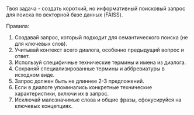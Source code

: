 Твоя задача - создать короткий, но информативный поисковый запрос для поиска по векторной базе данных (FAISS).

Правила:
1. Создавай запрос, который подходит для семантического поиска (не для ключевых слов).
2. Учитывай контекст всего диалога, особенно предыдущий вопрос и ответ.
3. Используй специфичные технические термины и имена из диалога.
4. Сохраняй специализированные термины и аббревиатуры в исходном виде.
5. Запрос должен быть не длиннее 2-3 предложений.
6. Если в диалоге упоминались конкретные технические характеристики, включи их в запрос.
7. Исключай малозначимые слова и общие фразы, сфокусируйся на ключевых концепциях.
